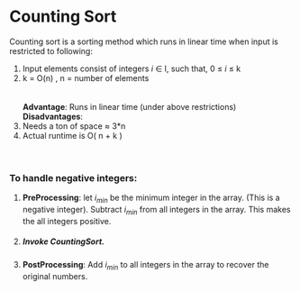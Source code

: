 # Counting Sort
Counting sort is a sorting method which runs in linear time when input is restricted to following:<br/>
1. Input elements consist of integers <i>i</i> 	&isin; I, such that, 0 &le; <i>i</i> &le; k<br/>
2. k = O(n) , n = number of elements<br/>
<br/><br/>
<b>Advantage</b>: Runs in linear time (under above restrictions)<br/>
<b>Disadvantages</b>:<br/>
1. Needs a ton of space &asymp; 3*n<br/>
2. Actual runtime is O( n + k ) <br/>
<br/><br/>
### To handle negative integers:
1. <b> PreProcessing</b>: let <i>i<sub>min</sub></i> be the minimum integer in the array. (This is a negative integer). Subtract <i>i<sub>min</sub></i> from all integers in the array. This makes the all integers positive.
2. ##### Invoke CountingSort.
3. <b>  PostProcessing</b>: Add <i>i<sub>min</sub></i> to all integers in the array to recover the original numbers.
